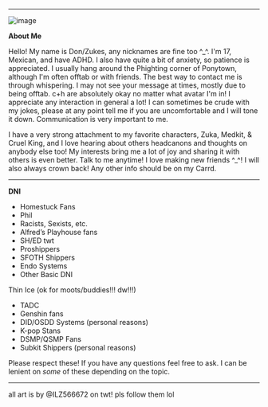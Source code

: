 -----------------------------------------------------------------------------------------------
![image](https://github.com/Donnvr/Donnvr/assets/173856323/0235849c-1294-40f4-a64d-d82d49a26075)


**About Me**

Hello! My name is Don/Zukes, any nicknames are fine too ^_^.
I'm 17, Mexican, and have ADHD. I also have quite a bit of anxiety, so patience is appreciated.
I usually hang around the Phighting corner of Ponytown, although I'm often offtab or with friends. The best way to contact me is through whispering.
I may not see your message at times, mostly due to being offtab.
c+h are absolutely okay no matter what avatar I'm in! I appreciate any interaction in general a lot!
I can sometimes be crude with my jokes, please at any point tell me if you are uncomfortable and I will tone it down. Communication is very important to me.


I have a very strong attachment to my favorite characters, Zuka, Medkit, & Cruel King, and I love hearing about others headcanons and thoughts on anybody else too!
My interests bring me a lot of joy and sharing it with others is even better. Talk to me anytime! I love making new friends ^_^!
I will also always crown back!
Any other info should be on my Carrd.

-----------------------------------------------------------------------------------------------

**DNI**

- Homestuck Fans
- Phil
- Racists, Sexists, etc.
- Alfred’s Playhouse fans
- SH/ED twt
- Proshippers
- SFOTH Shippers
- Endo Systems
- Other Basic DNI

Thin Ice (ok for moots/buddies!!! dw!!!)
- TADC
- Genshin fans
- DID/OSDD Systems (personal reasons)
- K-pop Stans
- DSMP/QSMP Fans
- Subkit Shippers (personal reasons)

Please respect these! If you have any questions feel free to ask. I can be lenient on *some* of these depending on the topic.

-----------------------------------------------------------------------------------------------

all art is by @ILZ566672 on twt! pls follow them lol
